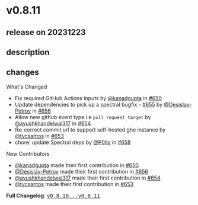 # v0.8.11

## release on 20231223

## description

## changes

What's Changed

* Fix required GitHub Actions inputs by <a class="user-mention notranslate" data-hovercard-type="user" data-hovercard-url="/users/kanadgupta/hovercard" data-octo-click="hovercard-link-click" data-octo-dimensions="link_type:self" href="https://github.com/kanadgupta">@kanadgupta</a> in <a class="issue-link js-issue-link" data-error-text="Failed to load title" data-id="1521434237" data-permission-text="Title is private" data-url="https://github.com/stoplightio/spectral-action/issues/650" data-hovercard-type="pull_request" data-hovercard-url="/stoplightio/spectral-action/pull/650/hovercard" href="https://github.com/stoplightio/spectral-action/pull/650">#650</a>
* Update dependencies to pick up a spectral bugfix - <a class="issue-link js-issue-link" data-error-text="Failed to load title" data-id="2000332241" data-permission-text="Title is private" data-url="https://github.com/stoplightio/spectral-action/issues/655" data-hovercard-type="issue" data-hovercard-url="/stoplightio/spectral-action/issues/655/hovercard" href="https://github.com/stoplightio/spectral-action/issues/655">#655</a> by <a class="user-mention notranslate" data-hovercard-type="user" data-hovercard-url="/users/Desislav-Petrov/hovercard" data-octo-click="hovercard-link-click" data-octo-dimensions="link_type:self" href="https://github.com/Desislav-Petrov">@Desislav-Petrov</a> in <a class="issue-link js-issue-link" data-error-text="Failed to load title" data-id="2000332757" data-permission-text="Title is private" data-url="https://github.com/stoplightio/spectral-action/issues/656" data-hovercard-type="pull_request" data-hovercard-url="/stoplightio/spectral-action/pull/656/hovercard" href="https://github.com/stoplightio/spectral-action/pull/656">#656</a>
* Allow new github event type i.e <code>pull_request_target</code> by <a class="user-mention notranslate" data-hovercard-type="user" data-hovercard-url="/users/ayushkhandelwal317/hovercard" data-octo-click="hovercard-link-click" data-octo-dimensions="link_type:self" href="https://github.com/ayushkhandelwal317">@ayushkhandelwal317</a> in <a class="issue-link js-issue-link" data-error-text="Failed to load title" data-id="1898187682" data-permission-text="Title is private" data-url="https://github.com/stoplightio/spectral-action/issues/654" data-hovercard-type="pull_request" data-hovercard-url="/stoplightio/spectral-action/pull/654/hovercard" href="https://github.com/stoplightio/spectral-action/pull/654">#654</a>
* fix: correct commit url to support self-hosted ghe instance by <a class="user-mention notranslate" data-hovercard-type="user" data-hovercard-url="/users/tvcsantos/hovercard" data-octo-click="hovercard-link-click" data-octo-dimensions="link_type:self" href="https://github.com/tvcsantos">@tvcsantos</a> in <a class="issue-link js-issue-link" data-error-text="Failed to load title" data-id="1759213955" data-permission-text="Title is private" data-url="https://github.com/stoplightio/spectral-action/issues/653" data-hovercard-type="pull_request" data-hovercard-url="/stoplightio/spectral-action/pull/653/hovercard" href="https://github.com/stoplightio/spectral-action/pull/653">#653</a>
* chore: update Spectral deps by <a class="user-mention notranslate" data-hovercard-type="user" data-hovercard-url="/users/P0lip/hovercard" data-octo-click="hovercard-link-click" data-octo-dimensions="link_type:self" href="https://github.com/P0lip">@P0lip</a> in <a class="issue-link js-issue-link" data-error-text="Failed to load title" data-id="2054142878" data-permission-text="Title is private" data-url="https://github.com/stoplightio/spectral-action/issues/658" data-hovercard-type="pull_request" data-hovercard-url="/stoplightio/spectral-action/pull/658/hovercard" href="https://github.com/stoplightio/spectral-action/pull/658">#658</a>

New Contributors

* <a class="user-mention notranslate" data-hovercard-type="user" data-hovercard-url="/users/kanadgupta/hovercard" data-octo-click="hovercard-link-click" data-octo-dimensions="link_type:self" href="https://github.com/kanadgupta">@kanadgupta</a> made their first contribution in <a class="issue-link js-issue-link" data-error-text="Failed to load title" data-id="1521434237" data-permission-text="Title is private" data-url="https://github.com/stoplightio/spectral-action/issues/650" data-hovercard-type="pull_request" data-hovercard-url="/stoplightio/spectral-action/pull/650/hovercard" href="https://github.com/stoplightio/spectral-action/pull/650">#650</a>
* <a class="user-mention notranslate" data-hovercard-type="user" data-hovercard-url="/users/Desislav-Petrov/hovercard" data-octo-click="hovercard-link-click" data-octo-dimensions="link_type:self" href="https://github.com/Desislav-Petrov">@Desislav-Petrov</a> made their first contribution in <a class="issue-link js-issue-link" data-error-text="Failed to load title" data-id="2000332757" data-permission-text="Title is private" data-url="https://github.com/stoplightio/spectral-action/issues/656" data-hovercard-type="pull_request" data-hovercard-url="/stoplightio/spectral-action/pull/656/hovercard" href="https://github.com/stoplightio/spectral-action/pull/656">#656</a>
* <a class="user-mention notranslate" data-hovercard-type="user" data-hovercard-url="/users/ayushkhandelwal317/hovercard" data-octo-click="hovercard-link-click" data-octo-dimensions="link_type:self" href="https://github.com/ayushkhandelwal317">@ayushkhandelwal317</a> made their first contribution in <a class="issue-link js-issue-link" data-error-text="Failed to load title" data-id="1898187682" data-permission-text="Title is private" data-url="https://github.com/stoplightio/spectral-action/issues/654" data-hovercard-type="pull_request" data-hovercard-url="/stoplightio/spectral-action/pull/654/hovercard" href="https://github.com/stoplightio/spectral-action/pull/654">#654</a>
* <a class="user-mention notranslate" data-hovercard-type="user" data-hovercard-url="/users/tvcsantos/hovercard" data-octo-click="hovercard-link-click" data-octo-dimensions="link_type:self" href="https://github.com/tvcsantos">@tvcsantos</a> made their first contribution in <a class="issue-link js-issue-link" data-error-text="Failed to load title" data-id="1759213955" data-permission-text="Title is private" data-url="https://github.com/stoplightio/spectral-action/issues/653" data-hovercard-type="pull_request" data-hovercard-url="/stoplightio/spectral-action/pull/653/hovercard" href="https://github.com/stoplightio/spectral-action/pull/653">#653</a>

<strong>Full Changelog</strong>: <a class="commit-link" href="https://github.com/stoplightio/spectral-action/compare/v0.8.10...v0.8.11"><tt>v0.8.10...v0.8.11</tt></a>

